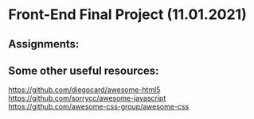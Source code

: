 # Front-End Final Project (11.01.2021)

## Assignments:

## Some other useful resources:

https://github.com/diegocard/awesome-html5
https://github.com/sorrycc/awesome-javascript
https://github.com/awesome-css-group/awesome-css
